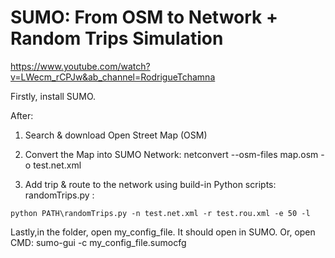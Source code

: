 # SUMO: From OSM to Network + Random Trips Simulation

https://www.youtube.com/watch?v=LWecm_rCPJw&ab_channel=RodrigueTchamna

Firstly, install SUMO. 

After: 

  1) Search & download Open Street Map (OSM)

  2) Convert the Map into SUMO Network: netconvert --osm-files map.osm -o test.net.xml

  3) Add trip & route to the network using build-in Python scripts: randomTrips.py :
  ```
  python PATH\randomTrips.py -n test.net.xml -r test.rou.xml -e 50 -l
  ```

Lastly,in the folder, open my_config_file. It should open in SUMO. Or, open CMD: sumo-gui -c my_config_file.sumocfg

